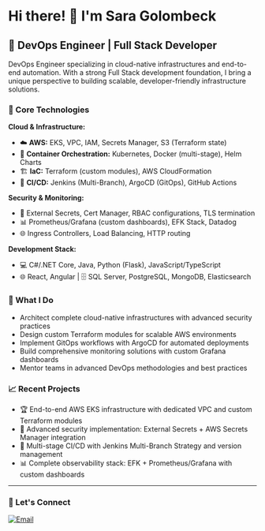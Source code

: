 # Hi there! 👋 I'm Sara Golombeck
## 🚀 DevOps Engineer | Full Stack Developer

DevOps Engineer specializing in cloud-native infrastructures and end-to-end automation. With a strong Full Stack development foundation, I bring a unique perspective to building scalable, developer-friendly infrastructure solutions.

### 🔧 Core Technologies

**Cloud & Infrastructure:**
- ☁️ **AWS:** EKS, VPC, IAM, Secrets Manager, S3 (Terraform state)
- 🐳 **Container Orchestration:** Kubernetes, Docker (multi-stage), Helm Charts
- 🏗️ **IaC:** Terraform (custom modules), AWS CloudFormation
- 🔄 **CI/CD:** Jenkins (Multi-Branch), ArgoCD (GitOps), GitHub Actions

**Security & Monitoring:**
- 🔐 External Secrets, Cert Manager, RBAC configurations, TLS termination
- 📊 Prometheus/Grafana (custom dashboards), EFK Stack, Datadog
- 🌐 Ingress Controllers, Load Balancing, HTTP routing

**Development Stack:**
- 💻 C#/.NET Core, Java, Python (Flask), JavaScript/TypeScript
- 🌐 React, Angular | 🗄️ SQL Server, PostgreSQL, MongoDB, Elasticsearch

### 🌟 What I Do
- Architect complete cloud-native infrastructures with advanced security practices
- Design custom Terraform modules for scalable AWS environments
- Implement GitOps workflows with ArgoCD for automated deployments
- Build comprehensive monitoring solutions with custom Grafana dashboards
- Mentor teams in advanced DevOps methodologies and best practices

### 📈 Recent Projects
- 🏆 End-to-end AWS EKS infrastructure with dedicated VPC and custom Terraform modules
- 🔐 Advanced security implementation: External Secrets + AWS Secrets Manager integration
- 🔧 Multi-stage CI/CD with Jenkins Multi-Branch Strategy and version management
- 📊 Complete observability stack: EFK + Prometheus/Grafana with custom dashboards

---

### 🤝 Let's Connect

[![Email](https://img.shields.io/badge/Email-D14836?style=for-the-badge&logo=gmail&logoColor=white)](mailto:sara.beck.dev@gmail.com)

